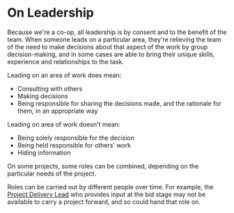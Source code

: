 # On Leadership

Because we're a co-op, all leadership is by consent and to the benefit of the team. When someone leads on a particular area, they're relieving the team of the need to make decisions about that aspect of the work by group decision-making, and in some cases are able to bring their unique skills, experience and relationships to the task. 

Leading on an area of work does mean:

* Consulting with others
* Making decisions 
* Being responsible for sharing the decisions made, and the rationale for them, in an appropriate way

Leading on area of work doesn't mean:

* Being solely responsible for the decision
* Being held responsible for others' work
* Hiding information

On some projects, some roles can be combined, depending on the particular needs of the project. 

Roles can be carried out by different people over time. For example, the [Project Delivery Lead](project-delivery-lead.md) who provides input at the bid stage may not be available to carry a project forward, and so could hand that role on.  

